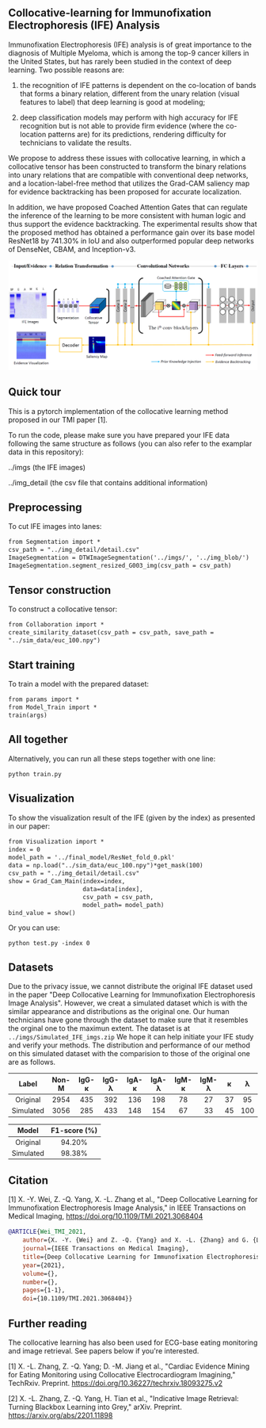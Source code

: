 ## Collocative-learning for Immunofixation Electrophoresis (IFE) Analysis 

Immunofixation Electrophoresis (IFE) analysis is of great importance to the diagnosis of Multiple Myeloma, which is among the top-9 cancer killers in the United States, but has rarely been studied in the context of deep learning. Two possible reasons are: 

1) the recognition of IFE patterns is dependent on the co-location of bands that forms a binary relation, different from the unary relation (visual features to label) that deep learning is good at modeling; 

2) deep classification models may perform with high accuracy for IFE recognition but is not able to provide firm evidence (where the co-location patterns are) for its predictions, rendering difficulty for technicians to validate the results. 

We propose to address these issues with collocative learning, in which a collocative tensor has been constructed to transform the binary relations into unary relations that are compatible with conventional deep networks, and a location-label-free method that utilizes the Grad-CAM saliency map for evidence backtracking has been proposed for accurate localization. 

In addition, we have proposed Coached Attention Gates that can regulate the inference of the learning to be more consistent with human logic and thus support the evidence backtracking. The experimental results show that the proposed method has obtained a performance gain over its base model ResNet18 by 741.30% in IoU and also outperformed popular deep networks of DenseNet, CBAM, and Inception-v3.

![framework](https://github.com/lookwei/collocative-learning-4-IFE/blob/main/framework.png)

## Quick tour
This is a pytorch implementation of the collocative learning method proposed in our TMI paper [1].

To run the code, please make sure you have prepared your IFE data following the same structure as follows (you can also refer to the examplar data in this repository):

../imgs        (the IFE images)

../img_detail    (the csv file that contains additional information) 
 
## Preprocessing
To cut IFE images into lanes:

```
from Segmentation import *
csv_path = "../img_detail/detail.csv"
ImageSegmentation = DTWImageSegmentation('../imgs/', '../img_blob/')
ImageSegmentation.segment_resized_G003_img(csv_path = csv_path)
```

## Tensor construction
To construct a collocative tensor:

```
from Collaboration import *
create_similarity_dataset(csv_path = csv_path, save_path = "../sim_data/euc_100.npy")
```

## Start training
To train a model with the prepared dataset:

```
from params import *
from Model_Train import *
train(args)
```

## All together
Alternatively, you can run all these steps together with one line:

```
python train.py
```

## Visualization
To show the visualization result of the IFE (given by the index) as presented in our paper:

```
from Visualization import *
index = 0
model_path = '../final_model/ResNet_fold_0.pkl'
data = np.load("../sim_data/euc_100.npy")*get_mask(100)
csv_path = "../img_detail/detail.csv"
show = Grad_Cam_Main(index=index,
                     data=data[index], 
                     csv_path = csv_path,
                     model_path= model_path)
bind_value = show()
```

Or you can use:

```
python test.py -index 0
```

## Datasets
Due to the privacy issue, we cannot distribute the original IFE dataset used in the paper "Deep Collocative Learning for Immunofixation Electrophoresis Image Analysis". However, we creat a simulated dataset which is with the similar appearance and distributions as the original one. Our human technicians have gone through the dataset to make sure that it resembles the orginal one to the maximun extent. The dataset is at ``../imgs/Simulated_IFE_imgs.zip`` We hope it can help initiate your IFE study and verify your methods. The distribution and performance of our method on this simulated dataset with the comparision to those of the original one are as follows.

Label  | Non-M  | IgG-κ | IgG-λ  | IgA-κ | IgA-λ | IgM-κ  | IgM-λ | κ | λ 
:-----------: |:-----------: |:---------: |:---------: |:---------: |:---------: |:---------: |:---------: |:---------: |:---------: 
Original | 2954  | 435  | 392  | 136 | 198 | 78 | 27 | 37 | 95
Simulated | 3056 | 285| 433 | 148 | 154 | 67 | 33 | 45 | 100

Model  | F1-score (%)
:------------: |:-------------:
Original | 94.20%  
Simulated | 98.38% 


## Citation

[1] X. -Y. Wei, Z. -Q. Yang, X. -L. Zhang et al., "Deep Collocative Learning for Immunofixation Electrophoresis Image Analysis," in IEEE Transactions on Medical Imaging, https://doi.org/10.1109/TMI.2021.3068404

```bibtex
@ARTICLE{Wei_TMI_2021,  
    author={X. -Y. {Wei} and Z. -Q. {Yang} and X. -L. {Zhang} and G. {Liao} and A. -L. {Sheng} and S. {Kevin Zhou} and Y. {Wu} and L. {Du}},  
    journal={IEEE Transactions on Medical Imaging},   
    title={Deep Collocative Learning for Immunofixation Electrophoresis Image Analysis},    
    year={2021},  
    volume={},  
    number={},  
    pages={1-1},  
    doi={10.1109/TMI.2021.3068404}}
```

## Further reading

The collocative learning has also been used for ECG-base eating monitoring and image retrieval. See papers below if you're interested.

[1] X. -L. Zhang, Z. -Q. Yang; D. -M. Jiang et al., "Cardiac Evidence Mining for Eating Monitoring using Collocative Electrocardiogram Imagining," TechRxiv. Preprint. https://doi.org/10.36227/techrxiv.18093275.v2 

[2] X. -L. Zhang, Z. -Q. Yang, H. Tian et al., "Indicative Image Retrieval: Turning Blackbox Learning into Grey," arXiv. Preprint. https://arxiv.org/abs/2201.11898